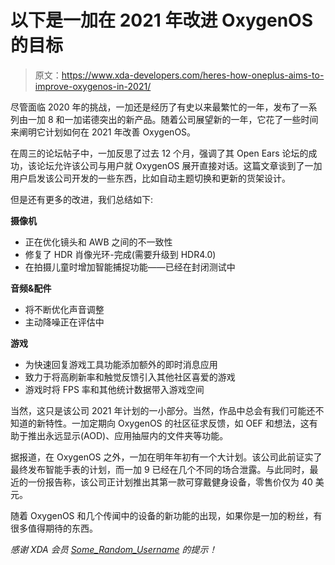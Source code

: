# 以下是一加在 2021 年改进 OxygenOS 的目标

> 原文：<https://www.xda-developers.com/heres-how-oneplus-aims-to-improve-oxygenos-in-2021/>

尽管面临 2020 年的挑战，一加还是经历了有史以来最繁忙的一年，发布了一系列由一加 8 和一加诺德突出的新产品。随着公司展望新的一年，它花了一些时间来阐明它计划如何在 2021 年改善 OxygenOS。

在周三的论坛帖子中，一加反思了过去 12 个月，强调了其 Open Ears 论坛的成功，该论坛允许该公司与用户就 OxygenOS 展开直接对话。这篇文章谈到了一加用户启发该公司开发的一些东西，比如自动主题切换和更新的货架设计。

但是还有更多的改进，我们总结如下:

**摄像机**

*   正在优化镜头和 AWB 之间的不一致性
*   修复了 HDR 肖像光环-完成(需要升级到 HDR4.0)
*   在拍摄儿童时增加智能捕捉功能——已经在封闭测试中

**音频&配件**

*   将不断优化声音调整
*   主动降噪正在评估中

**游戏**

*   为快速回复游戏工具功能添加额外的即时消息应用
*   致力于将高刷新率和触觉反馈引入其他社区喜爱的游戏
*   游戏时将 FPS 率和其他统计数据带入游戏空间

当然，这只是该公司 2021 年计划的一小部分。当然，作品中总会有我们可能还不知道的新特性。一加定期向 OxygenOS 的社区征求反馈，如 OEF 和想法，这有助于推出永远显示(AOD)、应用抽屉内的文件夹等功能。

据报道，在 OxygenOS 之外，一加在明年年初有一个大计划。该公司此前证实了最终发布智能手表的计划，而一加 9 已经在几个不同的场合泄露。与此同时，最近的一份报告称，该公司正计划推出其第一款可穿戴健身设备，零售价仅为 40 美元。

随着 OxygenOS 和几个传闻中的设备的新功能的出现，如果你是一加的粉丝，有很多值得期待的东西。

*感谢 XDA 会员 [Some_Random_Username](https://forum.xda-developers.com/m/some_random_username.8234677/) 的提示！*
